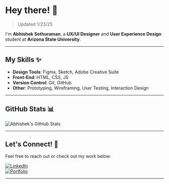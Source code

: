 # Hey there! 👋

> Updated 1/23/25

I'm **Abhishek Sethuraman**, a **UX/UI Designer** and **User Experience Design** student at **Arizona State University**. 

---

## My Skills ✨
- **Design Tools**: Figma, Sketch, Adobe Creative Suite  
- **Front-End**: HTML, CSS, JS
- **Version Control**: Git, GitHub  
- **Other**: Prototyping, Wireframing, User Testing, Interaction Design  

---

## GitHub Stats 📊
![Abhishek's GitHub Stats](https://github-readme-stats.vercel.app/api?username=asethu11&count_private=true&show_icons=true&hide_title=true&hide=prs&theme=dark)

---

## Let's Connect! 💬

Feel free to reach out or check out my work below:

[![LinkedIn](https://img.shields.io/badge/LinkedIn-0A66C2?style=for-the-badge&logo=linkedin&logoColor=white)](https://www.linkedin.com/in/abhishekramans/)  
[![Portfolio](https://img.shields.io/badge/Portfolio-000000?style=for-the-badge&logo=portfolio&logoColor=white)](https://abshk.myportfolio.com)

---

